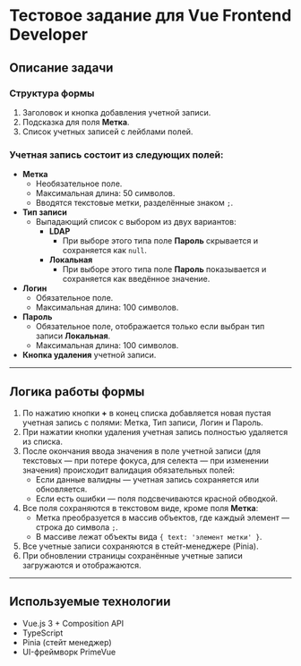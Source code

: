 # Тестовое задание для Vue Frontend Developer

## Описание задачи

### Структура формы

1. Заголовок и кнопка добавления учетной записи.
2. Подсказка для поля **Метка**.
3. Список учетных записей с лейблами полей.


### Учетная запись состоит из следующих полей:

- **Метка**
  - Необязательное поле.
  - Максимальная длина: 50 символов.
  - Вводятся текстовые метки, разделённые знаком `;`.
- **Тип записи**
  - Выпадающий список с выбором из двух вариантов:
    - **LDAP**
      - При выборе этого типа поле **Пароль** скрывается и сохраняется как `null`.
    - **Локальная**
      - При выборе этого типа поле **Пароль** показывается и сохраняется как введённое значение.
- **Логин**
  - Обязательное поле.
  - Максимальная длина: 100 символов.
- **Пароль**
  - Обязательное поле, отображается только если выбран тип записи **Локальная**.
  - Максимальная длина: 100 символов.
- **Кнопка удаления** учетной записи.

---

## Логика работы формы

1. По нажатию кнопки **+** в конец списка добавляется новая пустая учетная запись с полями: Метка, Тип записи, Логин и Пароль.
2. При нажатии кнопки удаления учетная запись полностью удаляется из списка.
3. После окончания ввода значения в поле учетной записи (для текстовых — при потере фокуса, для селекта — при изменении значения) происходит валидация обязательных полей:
   - Если данные валидны — учетная запись сохраняется или обновляется.
   - Если есть ошибки — поля подсвечиваются красной обводкой.
4. Все поля сохраняются в текстовом виде, кроме поля **Метка**:
   - Метка преобразуется в массив объектов, где каждый элемент — строка до символа `;`.
   - В массиве лежат объекты вида `{ text: 'элемент метки' }`.
5. Все учетные записи сохраняются в стейт-менеджере (Pinia).
6. При обновлении страницы сохранённые учетные записи загружаются и отображаются.

---

## Используемые технологии

- Vue.js 3 + Composition API
- TypeScript
- Pinia (стейт менеджер)
- UI-фреймворк PrimeVue

